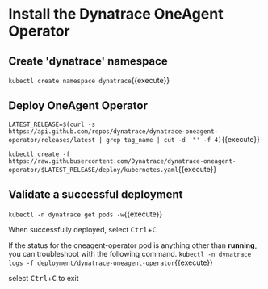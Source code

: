 # Install the Dynatrace OneAgent Operator

## Create 'dynatrace' namespace
`kubectl create namespace dynatrace`{{execute}}

## Deploy OneAgent Operator
`LATEST_RELEASE=$(curl -s https://api.github.com/repos/dynatrace/dynatrace-oneagent-operator/releases/latest | grep tag_name | cut -d '"' -f 4)`{{execute}}

`kubectl create -f https://raw.githubusercontent.com/Dynatrace/dynatrace-oneagent-operator/$LATEST_RELEASE/deploy/kubernetes.yaml`{{execute}}

## Validate a successful deployment
`kubectl -n dynatrace get pods -w`{{execute}}

When successfully deployed, select <kbd>Ctrl</kbd>+<kbd>C</kbd>

If the status for the oneagent-operator pod is anything other than **running**, you can troubleshoot with the following command.
`kubectl -n dynatrace logs -f deployment/dynatrace-oneagent-operator`{{execute}}

select <kbd>Ctrl</kbd>+<kbd>C</kbd> to exit
